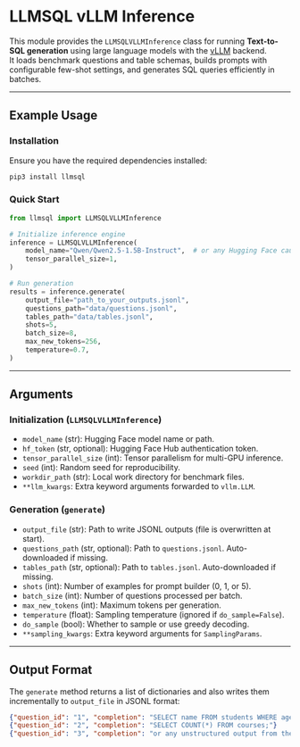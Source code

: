 # LLMSQL vLLM Inference

This module provides the `LLMSQLVLLMInference` class for running **Text-to-SQL generation** using large language models with the [vLLM](https://github.com/vllm-project/vllm) backend.  
It loads benchmark questions and table schemas, builds prompts with configurable few-shot settings, and generates SQL queries efficiently in batches.

---


## Example Usage

### Installation

Ensure you have the required dependencies installed:

```bash
pip3 install llmsql
```

### Quick Start

```python
from llmsql import LLMSQLVLLMInference

# Initialize inference engine
inference = LLMSQLVLLMInference(
    model_name="Qwen/Qwen2.5-1.5B-Instruct",  # or any Hugging Face causal LM
    tensor_parallel_size=1,
)

# Run generation
results = inference.generate(
    output_file="path_to_your_outputs.jsonl",
    questions_path="data/questions.jsonl",
    tables_path="data/tables.jsonl",
    shots=5,
    batch_size=8,
    max_new_tokens=256,
    temperature=0.7,
)
```

---

## Arguments

### Initialization (`LLMSQLVLLMInference`)

* `model_name` (str): Hugging Face model name or path.
* `hf_token` (str, optional): Hugging Face Hub authentication token.
* `tensor_parallel_size` (int): Tensor parallelism for multi-GPU inference.
* `seed` (int): Random seed for reproducibility.
* `workdir_path` (str): Local work directory for benchmark files.
* `**llm_kwargs`: Extra keyword arguments forwarded to `vllm.LLM`.

### Generation (`generate`)

* `output_file` (str): Path to write JSONL outputs (file is overwritten at start).
* `questions_path` (str, optional): Path to `questions.jsonl`. Auto-downloaded if missing.
* `tables_path` (str, optional): Path to `tables.jsonl`. Auto-downloaded if missing.
* `shots` (int): Number of examples for prompt builder (0, 1, or 5).
* `batch_size` (int): Number of questions processed per batch.
* `max_new_tokens` (int): Maximum tokens per generation.
* `temperature` (float): Sampling temperature (ignored if `do_sample=False`).
* `do_sample` (bool): Whether to sample or use greedy decoding.
* `**sampling_kwargs`: Extra keyword arguments for `SamplingParams`.

---

## Output Format

The `generate` method returns a list of dictionaries and also writes them incrementally to `output_file` in JSONL format:

```json
{"question_id": "1", "completion": "SELECT name FROM students WHERE age > 18;"}
{"question_id": "2", "completion": "SELECT COUNT(*) FROM courses;"}
{"question_id": "3", "completion": "or any unstructured output from the model: SELECT COUNT(*) FROM courses; even with special tokens <eos>"}
```

